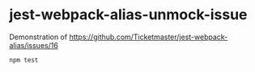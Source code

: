 # jest-webpack-alias-unmock-issue

Demonstration of https://github.com/Ticketmaster/jest-webpack-alias/issues/16

```shell
npm test
```
